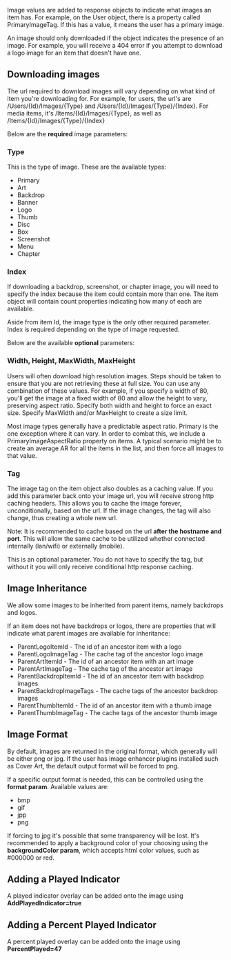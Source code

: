 Image values are added to response objects to indicate what images an item has. For example, on the User object, there is a property called PrimaryImageTag. If this has a value, it means the user has a primary image.

An image should only downloaded if the object indicates the presence of an image. For example, you will receive a 404 error if you attempt to download a logo image for an item that doesn't have one.

## Downloading images

The url required to download images will vary depending on what kind of item you're downloading for. For example, for users, the url's are /Users/{Id}/Images/{Type} and /Users/{Id}/Images/{Type}/{Index}. For media items, it's /Items/{Id}/Images/{Type}, as well as /Items/{Id}/Images/{Type}/{Index}

Below are the **required** image parameters:

### Type
This is the type of image. These are the available types:

* Primary
* Art
* Backdrop
* Banner
* Logo
* Thumb
* Disc
* Box
* Screenshot
* Menu
* Chapter

### Index
If downloading a backdrop, screenshot, or chapter image, you will need to specify the index because the item could contain more than one. The item object will contain count properties indicating how many of each are available.

Aside from item Id, the image type is the only other required parameter. Index is required depending on the type of image requested. 

Below are the available **optional** parameters:

### Width, Height, MaxWidth, MaxHeight
Users will often download high resolution images. Steps should be taken to ensure that you are not retrieving these at full size. You can use any combination of these values. For example, if you specify a width of 80, you'll get the image at a fixed width of 80 and allow the height to vary, preserving aspect ratio. Specify both width and height to force an exact size. Specify MaxWidth and/or MaxHeight to create a size limit.

Most image types generally have a predictable aspect ratio. Primary is the one exception where it can vary. In order to combat this, we include a PrimaryImageAspectRatio property on items. A typical scenario might be to create an average AR for all the items in the list, and then force all images to that value.

### Tag
The image tag on the item object also doubles as a caching value. If you add this parameter back onto your image url, you will receive strong http caching headers. This allows you to cache the image forever, unconditionally, based on the url. If the image changes, the tag will also change, thus creating a whole new url.

Note: It is recommended to cache based on the url **after the hostname and port**. This will allow the same cache to be utilized whether connected internally (lan/wifi) or externally (mobile).

This is an optional parameter. You do not have to specify the tag, but without it you will only receive conditional http response caching.

## Image Inheritance
We allow some images to be inherited from parent items, namely backdrops and logos.

If an item does not have backdrops or logos, there are properties that will indicate what parent images are available for inheritance:

* ParentLogoItemId - The id of an ancestor item with a logo
* ParentLogoImageTag - The cache tag of the ancestor logo image
* ParentArtItemId - The id of an ancestor item with an art image
* ParentArtImageTag - The cache tag of the ancestor art image
* ParentBackdropItemId - The id of an ancestor item with backdrop images
* ParentBackdropImageTags - The cache tags of the ancestor backdrop images
* ParentThumbItemId - The id of an ancestor item with a thumb image
* ParentThumbImageTag - The cache tags of the ancestor thumb image

## Image Format

By default, images are returned in the original format, which generally will be either png or jpg. If the user has image enhancer plugins installed such as Cover Art, the default output format will be forced to png.

If a specific output format is needed, this can be controlled using the **format param**. Available values are:

* bmp
* gif
* jpp
* png

If forcing to jpg it's possible that some transparency will be lost. It's recommended to apply a background color of your choosing using the **backgroundColor param**, which accepts html color values, such as #000000 or red.

## Adding a Played Indicator

A played indicator overlay can be added onto the image using **AddPlayedIndicator=true**

## Adding a Percent Played Indicator

A percent played overlay can be added onto the image using **PercentPlayed=47**